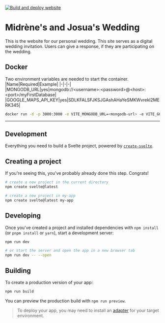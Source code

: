 <!-- markdownlint-disable MD041 -->

[![Build and deploy website](https://github.com/Sharknoon/wedding/actions/workflows/build-and-deploy-website.yml/badge.svg)](https://github.com/Sharknoon/wedding/actions/workflows/build-and-deploy-website.yml)

# Midrène's and Josua's Wedding

This is the website for our personal wedding. This site serves as a digital wedding invitation. Users can give a response, if they are participating on the wedding.

## Docker

Two environment variables are needed to start the container.
|Name|Required|Example|
|-|-|-|
|MONGODB_URL|yes|mongodb://&lt;username&gt;:&lt;password&gt;@&lt;host&gt;:&lt;port&gt;/myFirstDatabase|
|GOOGLE_MAPS_API_KEY|yes|SDLKFALSFJKSJGAshAHaYeSMKWvrekl2MERK345|

```bash
docker run -d -p 3000:3000 -e VITE_MONGODB_URL=<mongodb-url> -e VITE_GOOGLE_MAPS_API_KEY=<google-maps-api-key> ghcr.io/sharknoon/wedding
```

---

## Development

Everything you need to build a Svelte project, powered by [`create-svelte`](https://github.com/sveltejs/kit/tree/master/packages/create-svelte).

## Creating a project

If you're seeing this, you've probably already done this step. Congrats!

```bash
# create a new project in the current directory
npm create svelte@latest

# create a new project in my-app
npm create svelte@latest my-app
```

## Developing

Once you've created a project and installed dependencies with `npm install` (or `pnpm install` or `yarn`), start a development server:

```bash
npm run dev

# or start the server and open the app in a new browser tab
npm run dev -- --open
```

## Building

To create a production version of your app:

```bash
npm run build
```

You can preview the production build with `npm run preview`.

> To deploy your app, you may need to install an [adapter](https://kit.svelte.dev/docs/adapters) for your target environment.
